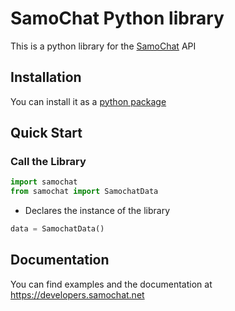 # SamoChat Python library
This is a python library for the [SamoChat](https://samochat.net) API


## Installation
You can install it as a [python package](https://pypi.org/project/samochat/) 

## Quick Start

### Call the Library
```python
import samochat
from samochat import SamochatData
```
- Declares the instance of the library
```python
data = SamochatData()
```

## Documentation
You can find examples and the documentation at https://developers.samochat.net